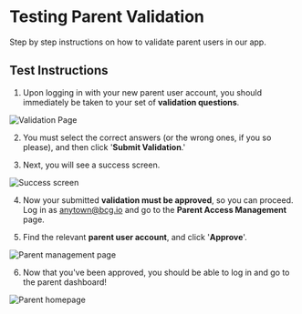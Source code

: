 # Testing Parent Validation

Step by step instructions on how to validate parent users in our app.

## Test Instructions

1. Upon logging in with your new parent user account, you should immediately be taken to your set of **validation questions**.

![Validation Page](https://lh3.googleusercontent.com/ehqXFp4MvUP1oVScjD98bE7lApzuPFNYMEDh02clehVgukS7DYSIMOAamto_crbjV_RgXLT5L-s)

2. You must select the correct answers (or the wrong ones, if you so please), and then click '**Submit Validation**.'

3. Next, you will see a success screen. 

![Success screen](https://lh3.googleusercontent.com/omwa1YzJQ9pwdjc2LoFtXdWoFygX9r-lC4B_5A8aEOWE9tSeAqLdQZ8a-S4PaTQAWZ9hynFTJI0)

4. Now your submitted **validation must be approved**, so you can proceed. Log in as anytown@bcg.io and go to the **Parent Access Management** page.

5. Find the relevant **parent user account**, and click '**Approve**'.

![Parent management page](https://lh3.googleusercontent.com/du6b1o3t6rZQmKtNHwKNGms1WlRCr8zqCgKVMgtFwzdCjNGctc4jrdH6fcaV6445-5x8OHBfEbU)

6. Now that you've been approved, you should be able to log in and go to the parent dashboard!

![Parent homepage](https://lh3.googleusercontent.com/CQ-NnBeNOB31f4UX1xMxIcIr7eN2WIKuTF-YF3ZGwWoB5rR_LySswyTnZT5yZGXQjMggGvJUv2Q)
